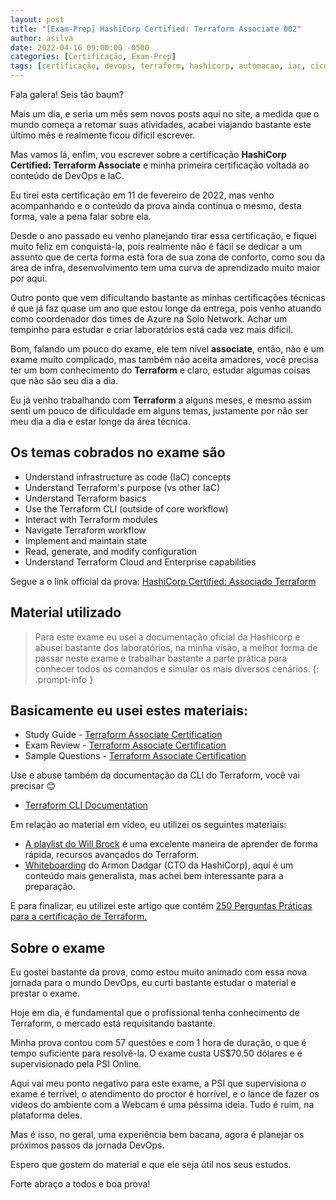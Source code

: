```yaml
---
layout: post
title: "[Exam-Prep] HashiCorp Certified: Terraform Associate 002"
author: asilva
date: 2022-04-16 09:00:00 -0500
categories: [Certificação, Exam-Prep]
tags: [certificação, devops, terraform, hashicorp, automacao, iac, cicd]
---
```


Fala galera! Seis tão baum?

Mais um dia, e seria um mês sem novos posts aqui no site, a medida que o mundo começa a retomar suas atividades, acabei viajando bastante este último mês e realmente ficou difícil escrever.

Mas vamos lá, enfim, vou escrever sobre a certificação **HashiCorp Certified: Terraform Associate** e minha primeira certificação voltada ao conteúdo de DevOps e IaC.

Eu tirei esta certificação em 11 de fevereiro de 2022, mas venho acompanhando e o conteúdo da prova ainda continua o mesmo, desta forma, vale a pena falar sobre ela.

Desde o ano passado eu venho planejando tirar essa certificação, e fiquei muito feliz em conquistá-la, pois realmente não é fácil se dedicar a um assunto que de certa forma está fora de sua zona de conforto, como sou da área de infra, desenvolvimento tem uma curva de aprendizado muito maior por aqui.

Outro ponto que vem dificultando bastante as minhas certificações técnicas é que já faz quase um ano que estou longe da entrega, pois venho atuando como coordenador dos times de Azure na Solo Network. Achar um tempinho para estudar e criar laboratórios está cada vez mais difícil.

Bom, falando um pouco do exame, ele tem nível **associate**, então, não é um exame muito complicado, mas também não aceita amadores, você precisa ter um bom conhecimento do **Terraform** e claro, estudar algumas coisas que não são seu dia a dia.

Eu já venho trabalhando com **Terraform** a alguns meses, e mesmo assim senti um pouco de dificuldade em alguns temas, justamente por não ser meu dia a dia e estar longe da área técnica.

## **Os temas cobrados no exame são**

* Understand infrastructure as code (IaC) concepts
* Understand Terraform's purpose (vs other IaC)
* Understand Terraform basics
* Use the Terraform CLI (outside of core workflow)
* Interact with Terraform modules
* Navigate Terraform workflow
* Implement and maintain state
* Read, generate, and modify configuration
* Understand Terraform Cloud and Enterprise capabilities

Segue a o link official da prova: <a href="https://www.hashicorp.com/certification/terraform-associate" target="_blank"> HashiCorp Certified: Associado Terraform</a>

## **Material utilizado**

> Para este exame eu usei a documentação oficial da Hashicorp e abusei bastante dos laboratórios, na minha visão, a melhor forma de passar neste exame e trabalhar bastante a parte prática para conhecer todos os comandos e simular os mais diversos cenários.
{: .prompt-info }

## **Basicamente eu usei estes materiais:**

* Study Guide - <a href="https://learn.hashicorp.com/tutorials/terraform/associate-study" target="_blank"> Terraform Associate Certification</a>
* Exam Review - <a href="https://learn.hashicorp.com/tutorials/terraform/associate-review" target="_blank"> Terraform Associate Certification</a>
* Sample Questions - <a href="https://learn.hashicorp.com/tutorials/terraform/associate-questions" target="_blank"> Terraform Associate Certification</a>

Use e abuse também da documentação da CLI do Terraform, você vai precisar 😊

* <a href="https://www.terraform.io/cli" target="_blank">Terraform CLI Documentation</a>

Em relação ao material em vídeo, eu utilizei os seguintes materiais:

* <a href="https://www.youtube.com/playlist?list=PL8HowI-L-3_9bkocmR3JahQ4Y-Pbqs2Nt" target="_blank">A playlist do Will Brock</a> é uma excelente maneira de aprender de forma rápida, recursos avançados do Terraform.
* <a href="https://www.youtube.com/playlist?list=PL81sUbsFNc5bT9C9ZZxg4biWcwzkPGEfk" target="_blank">Whiteboarding</a> do Armon Dadgar (CTO da HashiCorp), aqui é um conteúdo mais generalista, mas achei bem interessante para a preparação.

E para finalizar, eu utilizei este artigo que contém <a href="https://medium.com/bb-tutorials-and-thoughts/250-practice-questions-for-terraform-associate-certification-7a3ccebe6a1a" target="_blank">250 Perguntas Práticas para a certificação de Terraform.</a>

## **Sobre o exame**

Eu gostei bastante da prova, como estou muito animado com essa nova jornada para o mundo DevOps, eu curti bastante estudar o material e prestar o exame.

Hoje em dia, é fundamental que o profissional tenha conhecimento de Terraform, o mercado está requisitando bastante.

Minha prova contou com 57 questões e com 1 hora de duração, o que é tempo suficiente para resolvê-la. O exame custa US$70.50 dólares e é supervisionado pela PSI Online.

Aqui vai meu ponto negativo para este exame, a PSI que supervisiona o exame é terrível, o atendimento do proctor é horrível, e o lance de fazer os vídeos do ambiente com a Webcam é uma péssima ideia. Tudo é ruim, na plataforma deles.

Mas é isso, no geral, uma experiência bem bacana, agora é planejar os próximos passos da jornada DevOps.

Espero que gostem do material e que ele seja útil nos seus estudos.

Forte abraço a todos e boa prova!


